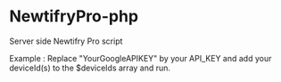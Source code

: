 NewtifryPro-php
===============

Server side Newtifry Pro script


Example : Replace "YourGoogleAPIKEY" by your API_KEY and add your deviceId(s) to the $deviceIds array and run.